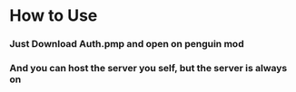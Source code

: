 # How to Use
### Just Download Auth.pmp and open on penguin mod
### And you can host the server you self, but the server is always on

